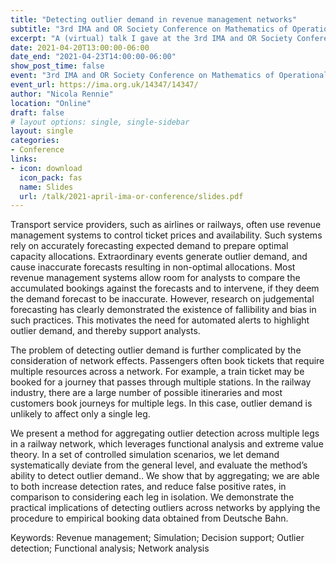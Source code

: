 ```yaml
---
title: "Detecting outlier demand in revenue management networks"
subtitle: "3rd IMA and OR Society Conference on Mathematics of Operational Research"
excerpt: "A (virtual) talk I gave at the 3rd IMA and OR Society Conference on Mathematics of Operational Research."
date: 2021-04-20T13:00:00-06:00
date_end: "2021-04-23T14:00:00-06:00"
show_post_time: false
event: "3rd IMA and OR Society Conference on Mathematics of Operational Research"
event_url: https://ima.org.uk/14347/14347/
author: "Nicola Rennie"
location: "Online"
draft: false
# layout options: single, single-sidebar
layout: single
categories:
- Conference
links:
- icon: download
  icon_pack: fas
  name: Slides
  url: /talk/2021-april-ima-or-conference/slides.pdf
---
```


Transport service providers, such as airlines or railways, often use revenue management systems to control ticket prices and availability. Such systems rely on accurately forecasting expected demand to prepare optimal capacity allocations. Extraordinary events generate outlier demand, and cause inaccurate forecasts resulting in non-optimal allocations. Most revenue management systems allow room for analysts to compare the accumulated bookings against the forecasts and to intervene, if they deem the demand forecast to be inaccurate. However, research on judgemental forecasting has clearly demonstrated the existence of fallibility and bias in such practices. This motivates the need for automated alerts to highlight outlier demand, and thereby support analysts. 

The problem of detecting outlier demand is further complicated by the consideration of network effects. Passengers often book tickets that require multiple resources across a network. For example, a train ticket may be booked for a journey that passes through multiple stations. In the railway industry, there are a large number of possible itineraries and most customers book journeys for multiple legs. In this case, outlier demand is unlikely to affect only a single leg. 

We present a method for aggregating outlier detection across multiple legs in a railway network, which leverages functional analysis and extreme value theory. In a set of controlled simulation scenarios, we let demand systematically deviate from the general level, and evaluate the method’s ability to detect outlier demand.. We show that by aggregating; we are able to both increase detection rates, and reduce false positive rates, in comparison to considering each leg in isolation. We demonstrate the practical implications of detecting outliers across networks by applying the procedure to empirical booking data obtained from Deutsche Bahn.

Keywords: Revenue management; Simulation; Decision support; Outlier detection; Functional analysis; Network analysis
